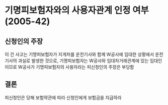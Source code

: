 # 기명피보험자와의 사용자관계 인정 여부(2005-42)

## 신청인의 주장
이 건 사고는 기명피보험자가 지게차를 운전기사와 함께 W공사에 임대한 상황에서 운전기사의 과실로 발생한 것으로, 기명피보험자는 W공사와 임대차거래관계에 있는 임대인이므로 W공사가 기명피보험자의 사용자라는 피신청인의 주장은 부당함

## 결론
피신청인은 당해 보험약관에 따라 신청인에게 보험금을 지급하라